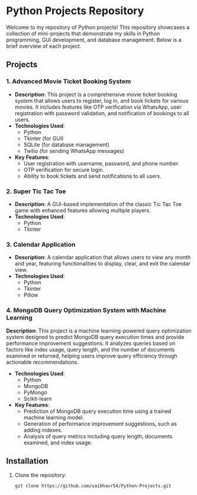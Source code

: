 # Python Projects Repository

Welcome to my repository of Python projects! This repository showcases a collection of mini-projects that demonstrate my skills in Python programming, GUI development, and database management. Below is a brief overview of each project.

## Projects

### 1. Advanced Movie Ticket Booking System
- **Description**: This project is a comprehensive movie ticket booking system that allows users to register, log in, and book tickets for various movies. It includes features like OTP verification via WhatsApp, user registration with password validation, and notification of bookings to all users.
- **Technologies Used**: 
  - Python
  - Tkinter (for GUI)
  - SQLite (for database management)
  - Twilio (for sending WhatsApp messages)
- **Key Features**:
  - User registration with username, password, and phone number.
  - OTP verification for secure login.
  - Ability to book tickets and send notifications to all users.

### 2. Super Tic Tac Toe
- **Description**: A GUI-based implementation of the classic Tic Tac Toe game with enhanced features allowing multiple players.
- **Technologies Used**: 
  - Python
  - Tkinter

### 3. Calendar Application
- **Description**: A calendar application that allows users to view any month and year, featuring functionalities to display, clear, and exit the calendar view.
- **Technologies Used**: 
  - Python
  - Tkinter
  - Pillow
 
### 4. MongoDB Query Optimization System with Machine Learning
**Description**: This project is a machine learning-powered query optimization system designed to predict MongoDB query execution times and provide performance improvement suggestions. It analyzes queries based on factors like index usage, query length, and the number of documents examined or returned, helping users improve query efficiency through actionable recommendations.  

- **Technologies Used**: 
  - Python
  - MongoDB
  - PyMongo
  - Scikit-learn
- **Key Features**:
  - Prediction of MongoDB query execution time using a trained machine learning model.
  - Generation of performance improvement suggestions, such as adding indexes.
  - Analysis of query metrics including query length, documents examined, and index usage.

## Installation

1. Clone the repository:
   ```
   git clone https://github.com/vaibhavr54/Python-Projects.git
   ```
